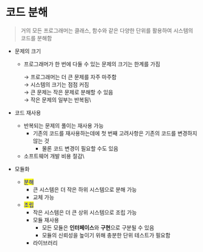 # 코드 분해

> 거의 모든 프로그래머는 클래스, 함수와 같은 다양한 단위를 활용하여 시스템의 코드를 분해함

* 문제의 크기
  *   프로그래머가 한 번에 다둘 수 있는 문제의 크기는 한계를 가짐

      → 프로그래머는 더 큰 문제를 자주 마주함\
      → 시스템의 크기는 점점 커짐\
      → 큰 문제는 작은 문제로 분해할 수 있음\
      → 작은 문제의 일부는 반복됨\

* 코드 재사용
  * 반복되는 문제의 풀이는 재사용 가능
    * 기존의 코드를 재사용하는데에 첫 번째 고려사항은 기존의 코드를 변경하지 않는 것
      * 물론 코드 변경이 필요할 수도 있음
  * 소프트웨어 개발 비용 절감\

* 모듈화
  * <mark style="color:blue;">분해</mark>
    * 큰 시스템은 더 작은 하위 시스템으로 분해 가능
    * 교체 가능
  * <mark style="color:blue;">조립</mark>
    * 작은 시스템은 더 큰 상위 시스템으로 조립 가능
    * 모듈 재사용
      * 모든 모듈은 **인터페이스**와 **구현**으로 구분될 수 있음
      * 모듈의 신뢰성을 높이기 위해 충분한 단위 테스트가 필요함
    * 라이브러리

